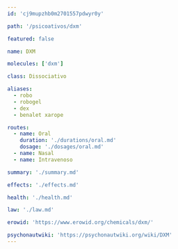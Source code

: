 ```yaml
---
id: 'cj9mupzhb0m2701557pdwyr0y'

path: '/psicoativos/dxm'

featured: false

name: DXM

molecules: ['dxm']

class: Dissociativo

aliases:
  - robo
  - robogel
  - dex
  - benalet xarope

routes:
  - name: Oral
    duration: './durations/oral.md'
    dosage: './dosages/oral.md'
  - name: Nasal
  - name: Intravenoso

summary: './summary.md'

effects: './effects.md'

health: './health.md'

law: './law.md'

erowid: 'https://www.erowid.org/chemicals/dxm/'

psychonautwiki: 'https://psychonautwiki.org/wiki/DXM'
---
```

